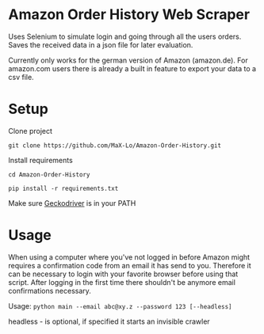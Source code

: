 # Amazon Order History Web Scraper
Uses Selenium to simulate login and going through all the users orders. Saves the received data in a json
file for later evaluation.

Currently only works for the german version of Amazon (amazon.de). For amazon.com users there is already a built in feature to export your data to a csv file.

# Setup

Clone project

`git clone https://github.com/MaX-Lo/Amazon-Order-History.git`

Install requirements

`cd Amazon-Order-History`

`pip install -r requirements.txt`

Make sure [Geckodriver](https://github.com/mozilla/geckodriver/releases) is in your PATH
# Usage

When using a computer where you've not logged in before Amazon might requires a confirmation code from an email 
it has send to you. Therefore it can be necessary to login with your favorite browser before using that script. 
After logging in the first time there shouldn't be anymore email confirmations necessary.

Usage:
`python main --email abc@xy.z --password 123 [--headless]`

headless - is optional, if specified it starts an invisible crawler  

